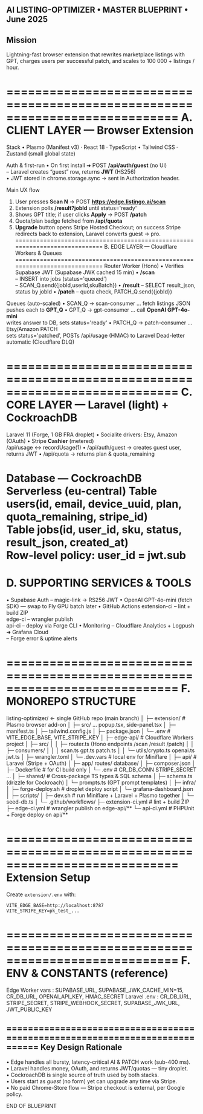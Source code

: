 AI LISTING-OPTIMIZER  •  MASTER BLUEPRINT  •  June 2025
----------------------------------------------------------------------------
Mission
-------
Lightning-fast browser extension that rewrites marketplace listings with GPT,
charges users per successful patch, and scales to 100 000 + listings / hour.

============================================================================
A.  CLIENT LAYER — Browser Extension
============================================================================
Stack
  • Plasmo (Manifest v3)  ·  React 18  ·  TypeScript
  • Tailwind CSS          ·  Zustand (small global state)

Auth & first-run
  • On first install  ➜  POST **/api/auth/guest**  (no UI)  
        – Laravel creates “guest” row, returns **JWT** (HS256)  
  • JWT stored in chrome.storage.sync → sent in Authorization header.

Main UX flow
  1. User presses **Scan N**            → POST **https://edge.listingo.ai/scan**
  2. Extension polls **/result?jobId**  until status='ready'
  3. Shows GPT title; if user clicks **Apply** → POST **/patch**
  4. Quota/plan badge fetched from **/api/quota**
  5. **Upgrade** button opens Stripe Hosted Checkout; on success Stripe
     redirects back to extension, Laravel converts guest → pro.
============================================================================
B.  EDGE LAYER — Cloudflare Workers & Queues
============================================================================
Router Worker  (Hono)
  • Verifies Supabase JWT  (Supabase JWK cached 15 min)
  • **/scan**  
        – INSERT into jobs (status='queued')  
        – SCAN_Q.send({jobId,userId,skuBatch})
  • **/result**  – SELECT result_json, status by jobId
  • **/patch**   – quota check, PATCH_Q.send({jobId})

Queues (auto-scaled)
  • SCAN_Q   → scan-consumer … fetch listings JSON  
               pushes each to **GPT_Q**
  • GPT_Q    → gpt-consumer … call **OpenAI GPT-4o-mini**  
               writes answer to DB, sets status='ready'
  • PATCH_Q  → patch-consumer … Etsy/Amazon PATCH  
               sets status='patched', POSTs /api/usage (HMAC) to Laravel
Dead-letter   automatic (Cloudflare DLQ)

============================================================================
C.  CORE LAYER — Laravel (light) + CockroachDB
============================================================================
Laravel 11  (Forge, 1 GB FRA droplet)
  • Socialite drivers: Etsy, Amazon (OAuth)
  • Stripe **Cashier** (metered)  
        /api/usage ↔ recordUsage(1)
  • /api/auth/guest    → creates guest user, returns JWT
  • /api/quota         → returns plan & quota_remaining

Database  —  CockroachDB Serverless (eu-central)
  Table users(id, email, device_uuid, plan, quota_remaining, stripe_id)  
  Table jobs(id, user_id, sku, status, result_json, created_at)  
  Row-level policy: user_id = jwt.sub
============================================================================
D.  SUPPORTING SERVICES & TOOLS
============================================================================
  • Supabase Auth   – magic-link → RS256 JWT
  • OpenAI GPT-4o-mini (fetch SDK)  — swap to Fly GPU batch later
  • GitHub Actions
        extension-ci   – lint + build ZIP  
        edge-ci        – wrangler publish  
        api-ci         – deploy via Forge CLI
  • Monitoring
        – Cloudflare Analytics + Logpush ➜ Grafana Cloud  
        – Forge error & uptime alerts

============================================================================
F.  MONOREPO STRUCTURE
============================================================================
listing-optimizer/                 ← single GitHub repo (main branch)
│
├─ extension/                      # Plasmo browser add-on
│   ├─ src/ …     popup.tsx, side-panel.tsx
│   ├─ manifest.ts
│   ├─ tailwind.config.js
│   ├─ package.json
│   └─ .env            # VITE_EDGE_BASE, VITE_STRIPE_KEY
│
├─ edge-api/                       # Cloudflare Workers project
│   ├─ src/
│   │   ├─ router.ts      (Hono endpoints /scan /result /patch)
│   │   ├─ consumers/
│   │   │     scan.ts gpt.ts patch.ts
│   │   └─ utils/crypto.ts  openai.ts  jwt.ts
│   ├─ wrangler.toml
│   └─ .dev.vars          # local env for Miniflare
│
├─ api/                            # Laravel (Stripe + OAuth)
│   ├─ app/ routes/ database/
│   ├─ composer.json
│   ├─ Dockerfile          # for CI build only
│   └─ .env                # CR_DB_CONN  STRIPE_SECRET …
│
├─ shared/                         # Cross-package TS types & SQL schema
│   ├─ schema.ts        (drizzle for Cockroach)
│   └─ prompts.ts       (GPT prompt templates)
│
├─ infra/
│   ├─ forge-deploy.sh    # droplet deploy script
│   └─ grafana-dashboard.json
│
├─ scripts/
│   ├─ dev.sh            # run Miniflare + Laravel + Plasmo together
│   └─ seed-db.ts
│
└─ .github/workflows/
    ├─ extension-ci.yml   # lint + build ZIP
    ├─ edge-ci.yml        # wrangler publish on edge-api/**
    └─ api-ci.yml         # PHPUnit + Forge deploy on api/**

============================================================================
Extension Setup
============================================================================
Create `extension/.env` with:

```
VITE_EDGE_BASE=http://localhost:8787
VITE_STRIPE_KEY=pk_test_...
```

============================================================================
F.  ENV & CONSTANTS (reference)
============================================================================
Edge Worker vars   : SUPABASE_URL, SUPABASE_JWK_CACHE_MIN=15,
                     CR_DB_URL, OPENAI_API_KEY, HMAC_SECRET
Laravel .env       : CR_DB_URL, STRIPE_SECRET, STRIPE_WEBHOOK_SECRET,
                     SUPABASE_JWK_URL, JWT_PUBLIC_KEY

============================================================================
Key Design Rationale
----------------------------------------------------------------------------
• Edge handles all bursty, latency-critical AI & PATCH work (sub-400 ms).  
• Laravel handles money, OAuth, and returns JWT/quotas — tiny droplet.  
• CockroachDB is single source of truth used by both stacks.  
• Users start as *guest* (no form) yet can upgrade any time via Stripe.  
• No paid Chrome-Store flow — Stripe checkout is external, per Google policy.

END OF BLUEPRINT
